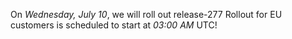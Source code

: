 On *Wednesday, July 10*, we will roll out release-277
Rollout for EU customers is scheduled to start at *03:00 AM* UTC! 
